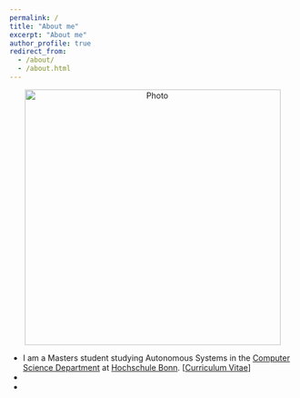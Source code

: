 ```yaml
---
permalink: /
title: "About me"
excerpt: "About me"
author_profile: true
redirect_from: 
  - /about/
  - /about.html
---
```


<p align="center">
  <img src="https://lantaoyu.github.io/files/lantaoyu_mg.jpg?raw=true" alt="Photo" style="width: 450px;"/> 
</p>

* I am a Masters student studying Autonomous Systems in the [Computer Science Department](https://www.h-brs.de/en/inf/study/master/autonomous-systems) at [Hochschule Bonn](). [[Curriculum Vitae](http://lantaoyu.com/files/lantaoyu_cv.pd)]
* 
* 



